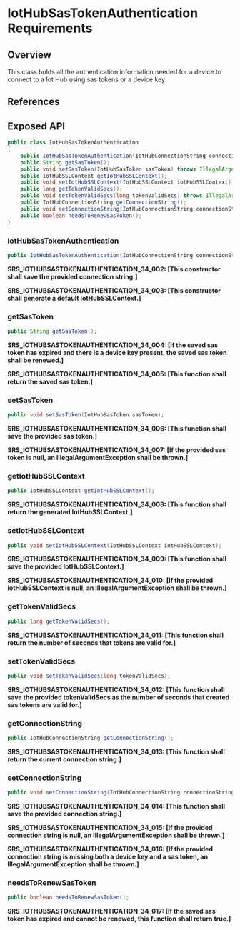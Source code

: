 # IotHubSasTokenAuthentication Requirements

## Overview

This class holds all the authentication information needed for a device to connect to a Iot Hub using sas tokens or a device key

## References

## Exposed API

```java
public class IotHubSasTokenAuthentication
{
    public IotHubSasTokenAuthentication(IotHubConnectionString connectionString) throws IOException, CertificateException, NoSuchAlgorithmException, KeyStoreException, KeyManagementException;
    public String getSasToken();
    public void setSasToken(IotHubSasToken sasToken) throws IllegalArgumentException;
    public IotHubSSLContext getIotHubSSLContext();
    public void setIotHubSSLContext(IotHubSSLContext iotHubSSLContext) throws IllegalArgumentException;
    public long getTokenValidSecs();
    public void setTokenValidSecs(long tokenValidSecs) throws IllegalArgumentException;
    public IotHubConnectionString getConnectionString();
    public void setConnectionString(IotHubConnectionString connectionString) throws IllegalArgumentException;
    public boolean needsToRenewSasToken();
}
```

### IotHubSasTokenAuthentication
```java
public IotHubSasTokenAuthentication(IotHubConnectionString connectionString);
```

**SRS_IOTHUBSASTOKENAUTHENTICATION_34_002: [**This constructor shall save the provided connection string.**]**

**SRS_IOTHUBSASTOKENAUTHENTICATION_34_003: [**This constructor shall generate a default IotHubSSLContext.**]**

### getSasToken
```java
public String getSasToken();
```

**SRS_IOTHUBSASTOKENAUTHENTICATION_34_004: [**If the saved sas token has expired and there is a device key present, the saved sas token shall be renewed.**]**

**SRS_IOTHUBSASTOKENAUTHENTICATION_34_005: [**This function shall return the saved sas token.**]**


### setSasToken
```java
public void setSasToken(IotHubSasToken sasToken);
```

**SRS_IOTHUBSASTOKENAUTHENTICATION_34_006: [**This function shall save the provided sas token.**]**

**SRS_IOTHUBSASTOKENAUTHENTICATION_34_007: [**If the provided sas token is null, an IllegalArgumentException shall be thrown.**]**


### getIotHubSSLContext
```java
public IotHubSSLContext getIotHubSSLContext();
```

**SRS_IOTHUBSASTOKENAUTHENTICATION_34_008: [**This function shall return the generated IotHubSSLContext.**]**


### setIotHubSSLContext
```java
public void setIotHubSSLContext(IotHubSSLContext iotHubSSLContext);
```

**SRS_IOTHUBSASTOKENAUTHENTICATION_34_009: [**This function shall save the provided IotHubSSLContext.**]**

**SRS_IOTHUBSASTOKENAUTHENTICATION_34_010: [**If the provided iotHubSSLContext is null, an IllegalArgumentException shall be thrown.**]**


### getTokenValidSecs
```java
public long getTokenValidSecs();
```

**SRS_IOTHUBSASTOKENAUTHENTICATION_34_011: [**This function shall return the number of seconds that tokens are valid for.**]**


### setTokenValidSecs
```java
public void setTokenValidSecs(long tokenValidSecs);
```

**SRS_IOTHUBSASTOKENAUTHENTICATION_34_012: [**This function shall save the provided tokenValidSecs as the number of seconds that created sas tokens are valid for.**]**


### getConnectionString
```java
public IotHubConnectionString getConnectionString();
```

**SRS_IOTHUBSASTOKENAUTHENTICATION_34_013: [**This function shall return the current connection string.**]**


### setConnectionString
```java
public void setConnectionString(IotHubConnectionString connectionString);
```

**SRS_IOTHUBSASTOKENAUTHENTICATION_34_014: [**This function shall save the provided connection string.**]**

**SRS_IOTHUBSASTOKENAUTHENTICATION_34_015: [**If the provided connection string is null, an IllegalArgumentException shall be thrown.**]**

**SRS_IOTHUBSASTOKENAUTHENTICATION_34_016: [**If the provided connection string is missing both a device key and a sas token, an IllegalArgumentException shall be thrown.**]**


### needsToRenewSasToken
```java
public boolean needsToRenewSasToken();
```

**SRS_IOTHUBSASTOKENAUTHENTICATION_34_017: [**If the saved sas token has expired and cannot be renewed, this function shall return true.**]**
